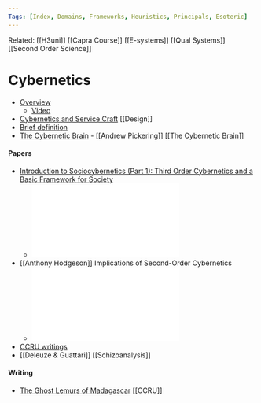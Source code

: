 ```yaml
---
Tags: [Index, Domains, Frameworks, Heuristics, Principals, Esoteric]
---
```

Related: [[H3uni]] [[Capra Course]] [[E-systems]] [[Qual Systems]] [[Second Order Science]]


# Cybernetics
- [Overview](https://pangaro.com/definition-cybernetics.html) 
    - [Video](https://vimeo.com/41776276)
- [Cybernetics and Service Craft](http://www.dubberly.com/articles/cybernetics-and-service-craft.html) [[Design]]
- [Brief definition](https://whatis.techtarget.com/definition/cybernetics)
- [The Cybernetic Brain](https://press.uchicago.edu/ucp/books/book/chicago/C/bo8169881.html) - [[Andrew Pickering]] [[The Cybernetic Brain]]

#### Papers
- [Introduction to Sociocybernetics (Part 1): Third Order Cybernetics and a Basic Framework for Society](https://papiro.unizar.es/ojs/index.php/rc51-jos/article/download/623/633)
    - ![](assets/1626444249_15.pdf)
- [[Anthony Hodgeson]] Implications of Second-Order Cybernetics
    - ![](assets/1626444251_16.pdf)
- [CCRU writings](https://libcom.org/files/%5BCcru,_Nick_Land%5D_Ccru_Writings_1997-2003(BookZZ.org).pdf)
- [[Deleuze & Guattari]] [[Schizoanalysis]]

#### Writing
- [The Ghost Lemurs of Madagascar](https://sites.evergreen.edu/ftsm/wp-content/uploads/sites/307/2015/12/Burroughs-Ghost-Lemurs-of-Madagascar.pdf) [[CCRU]]